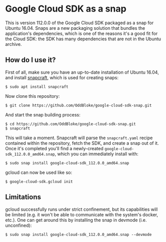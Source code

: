 # Google Cloud SDK as a snap

This is version 112.0.0 of the Google Cloud SDK packaged as a snap for Ubuntu
16.04. Snaps are a new packaging solution that bundles the application's
dependencies, which is one of the reasons it's a good fit for the Cloud SDK: the
SDK has many dependencies that are not in the Ubuntu archive.


## How do I use it?

First of all, make sure you have an up-to-date installation of Ubuntu 16.04, and
install [snapcraft][1], which is used for creating snaps:

    $ sudo apt install snapcraft

Now clone this repository:

    $ git clone https://github.com/OddBloke/google-cloud-sdk-snap.git

And start the snap building process:

    $ cd https://github.com/OddBloke/google-cloud-sdk-snap.git
    $ snapcraft

This will take a moment. Snapcraft will parse the `snapcraft.yaml` recipe
contained within the repository, fetch the SDK, and create a snap out of it.
Once it's completed you'll find a newly-created
`google-cloud-sdk_112.0.0_amd64.snap`, which you can immediately install with:

    $ sudo snap install google-cloud-sdk_112.0.0_amd64.snap

gcloud can now be used like so:

    $ google-cloud-sdk.gcloud init


## Limitations

gcloud successfully runs under strict confinement, but its capabilities will be
limited (e.g. it won't be able to communicate with the system's docker, etc.).
One can get around this by installing the snap in devmode (i.e. unconfined):

    $ sudo snap install google-cloud-sdk_112.0.0_amd64.snap --devmode

[1]: https://github.com/ubuntu-core/snapcraft

